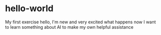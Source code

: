 # hello-world
My first exercise
hello, I'm new and very excited what happens now
I want to learn something about AI to make my own helpful assistance
